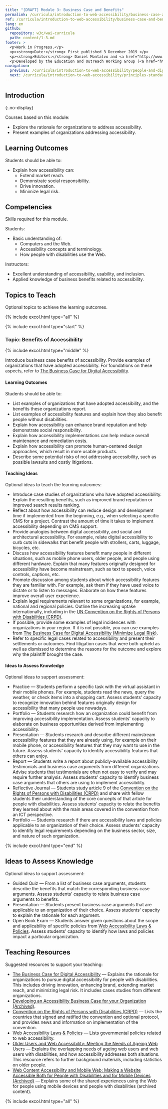 ```yaml
---
title: "[DRAFT] Module 3: Business Case and Benefits"
permalink: /curricula/introduction-to-web-accessibility/business-case-and-benefits/
ref: /curricula/introduction-to-web-accessibility/business-case-and-benefits/
lang: en
github:
  repository: w3c/wai-curricula
  path: content/1-3.md
footer: >
  <p>Work in Progress.</p>
  <p><strong>Date:</strong> First published 3 December 2019 </p>
  <p><strong>Editors:</strong> Daniel Montalvo and <a href="http://www.w3.org/People/shadi/">Shadi Abou-Zahra</a>. Contributors: <a href="https://www.w3.org/WAI/EO/EOWG-members">EOWG Participants</a>. </p>
  <p>Developed by the Education and Outreach Working Group (<a href="http://www.w3.org/WAI/EO/">EOWG</a>). Developed with support from the <a href="https://www.w3.org/WAI/about/projects/wai-guide/">WAI-Guide Project</a> funded by the European Commission (EC) under the Horizon 2020 program (Grant Agreement 822245).</p>
navigation:
  previous: /curricula/introduction-to-web-accessibility/people-and-digital-technology/
  next: /curricula/introduction-to-web-accessibility/principles-standards-and-checks/
---
```


## Introduction
{:.no-display}
 
Courses based on this module:

* Explore the rationale for organizations to address accessibility.
* Present examples of organizations addressing accessibility.

## Learning Outcomes

Students should be able to:

* Explain how accessibility can:
  * Extend market reach.
  * Demonstrate social responsibility.
  * Drive innovation.
  * Minimize legal risk.

## Competencies

Skills required for this module.

Students:

* Basic understanding of:
  * Computers and the Web.
  * Accessibility concepts and terminology.
  * How people with disabilities use the Web.

Instructors:

* Excellent understanding of accessibility, usability, and inclusion.
* Applied knowledge of business benefits related to accessibility.

## Topics to Teach

Optional topics to achieve the learning outcomes.

{% include excol.html type="all" %}

{% include excol.html type="start" %}

### Topic: Benefits of Accessibility

{% include excol.html type="middle" %}

Introduce business case benefits of accessibility. Provide examples of organizations that have adopted accessibility. For foundations on these aspects, refer to [The Business Case for Digital Accessibility](/business-case/).

#### Learning Outcomes

Students should be able to:

* List examples of organizations that have adopted accessibility, and the benefits these organizations report.
* List examples of accessibility features and explain how they also benefit people without disabilities.
* Explain how accessibility can enhance brand reputation and help demonstrate social responsibility.
* Explain how accessibility implementations can help reduce overall maintenance and remediation costs.
* Explain how accessibility can promote human-centered design approaches, which result in more usable products.
* Describe some potential risks of not addressing accessibility, such as possible lawsuits and costly litigations.

#### Teaching Ideas 

Optional ideas to teach the learning outcomes:

* Introduce case studies of organizations who have adopted accessibility. Explain the resulting benefits, such as improved brand reputation or improved search results ranking.
* Reflect about how accessibility can reduce design and development time if implemented from the beginning, e.g., when selecting a specific CMS for a project. Contrast the amount of time it takes to implement accessibility depending on CMS support.
* Provide analogies between digital accessibility, and social and architectural accessibility. For example, relate digital accessibility to curb cuts in sidewalks that benefit people with strollers, carts, luggage, bicycles, etc.
* Discuss how accessibility features benefit many people in different situations, such as mobile phone users, older people, and people using different hardware. Explain that many features originally designed for accessibility have become mainstream, such as text to speech, voice controls, captions, etc.
* Promote discussion among students about which accessibility features they are familiar with. For example, ask them if they have used voice to dictate or to listen to messages. Elaborate on how these features improve overall user experience.
* Explain legal requirements relevant to some organizations, for example, national and regional policies. Outline the increasing uptake internationally, including in the [UN Convention on the Rights of Persons with Disabilities (CRPD)](https://www.un.org/development/desa/disabilities/convention-on-the-rights-of-persons-with-disabilities.html).
* If possible, provide some examples of legal incidences with organizations in your region. If it is not possible, you can use examples from [The Business Case for Digital Accessibility (Minimize Legal Risk)](/business-case/#minimize-legal-risk).
* Refer to specific legal cases related to accessibility and present their settlements or outcomes. Find litigation cases that were both upheld as well as dismissed to determine the reasons for the outcome and explore why the plaintiff brought the case.

#### Ideas to Assess Knowledge

Optional ideas to support assessment:

* Practice &mdash; Students perform a specific task with the virtual assistant in their mobile phones. For example, students read the news, query the weather, or check items into a 
shopping cart. Assess students' capacity to recognize innovation behind features originally design for accessibility that many people use nowadays.
* Portfolio &mdash; Students research how an organization could benefit from improving accessibility implementation. Assess students' capacity to elaborate on business opportunities derived from implementing accessibility.
* Presentation &mdash; Students research and describe different mainstream accessibility features that they are already using, for example on their mobile phone, or accessibility features that they may want to use in the future. Assess students' capacity to identify  accessibility features that others can enjoy.
* Report &mdash; Students write a report about publicly-available accessibility testimonials and business case arguments from different organizations. Advise students that testimonials are often not easy to verify and may require further analysis. Assess students' capacity to identify business case arguments that others are using to implement accessibility.
* Reflective Journal &mdash; Students study article 9 of the [Convention on the Rights of Persons with Disabilities (CRPD)](https://www.un.org/development/desa/disabilities/convention-on-the-rights-of-persons-with-disabilities.html) and share with fellow students their understanding of the core concepts of that article for people with disabilities. Assess students' capacity to relate the benefits they learned about with the main areas covered in the convention from an ICT perspective.
* Portfolio &mdash; Students research if there are accessibility laws and policies applicable to an organization of their choice. Assess students' capacity to identify legal requirements depending on the business sector, size, and nature of such organization.

{% include excol.html type="end" %}

## Ideas to Assess Knowledge

Optional ideas to support assessment:

* Guided Quiz &mdash; From a list of business case arguments, students describe the benefits that match the corresponding business case arguments. Assess students' capacity to relate business case arguments to benefits.
* Presentation &mdash; Students present business case arguments that are applicable to an organization of their choice. Assess students' capacity to explain the rationale for each argument.
* Open Book Exam &mdash; Students answer given questions about the scope and applicability of specific policies from [Web Accessibility Laws & Policies](/policies/). Assess students' capacity to identify how laws and policies impact a particular organization.

## Teaching Resources

Suggested resources to support your teaching:

* [The Business Case for Digital Accessibility](/business-case/) &mdash; Explains the rationale for organizations to pursue digital accessibility for people with disabilities. This includes driving innovation, enhancing brand, extending market reach, and minimizing legal risk. It includes cases studies from different organizations.
* [Developing an Accessibility Business Case for your Organization (Archived)](/business-case/archive/).
* [Convention on the Rights of Persons with Disabilities (CRPD)](https://www.un.org/development/desa/disabilities/convention-on-the-rights-of-persons-with-disabilities.html) &mdash; Lists the countries that signed and ratified the convention and optional protocol, and provides news and information on implementation of the convention.
* [Web Accessibility Laws & Policies](/policies/) &mdash; Lists governmental policies related to web accessibility.
* [Older Users and Web Accessibility: Meeting the Needs of Ageing Web Users](/older-users/) &mdash; Explains the overlapping needs of ageing web users and web users with disabilities, and how accessibility addresses both situations. This resource refers to further background materials, including statistics on older people.
* [Web Content Accessibility and Mobile Web: Making a Website Accessible Both for People with Disabilities and for Mobile Devices (Archived)](/standards-guidelines/wcag-mobile-overlap/) &mdash; Explains some of the shared experiences using the Web for people using mobile devices and people with disabilities (archived content).

{% include excol.html type="all" %}

